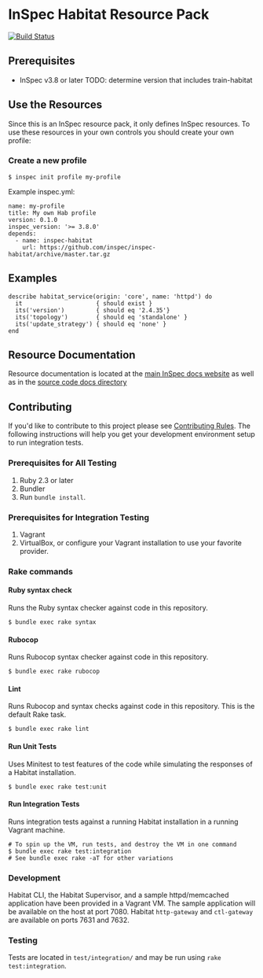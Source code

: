 # InSpec Habitat Resource Pack

[![Build Status](https://travis-ci.org/inspec/inspec-habitat.svg?branch=master)](https://travis-ci.org/inspec/inspec-habitat)


## Prerequisites

* InSpec v3.8 or later TODO: determine version that includes train-habitat

## Use the Resources

Since this is an InSpec resource pack, it only defines InSpec resources. To use
these resources in your own controls you should create your own profile:

### Create a new profile

```
$ inspec init profile my-profile
```
Example inspec.yml:
```
name: my-profile
title: My own Hab profile
version: 0.1.0
inspec_version: '>= 3.8.0'
depends:
  - name: inspec-habitat
    url: https://github.com/inspec/inspec-habitat/archive/master.tar.gz
```

## Examples

```
describe habitat_service(origin: 'core', name: 'httpd') do
  it                     { should exist }
  its('version')         { should eq '2.4.35'}
  its('topology')        { should eq 'standalone' }
  its('update_strategy') { should eq 'none' }
end
```


## Resource Documentation

Resource documentation is located at the [main InSpec docs website](https://www.inspec.io/docs/reference/resources/#habitat-resources) as well as in the [source code docs directory](https://github.com/inspec/inspec-habitat/tree/master/docs/resources)


## Contributing

If you'd like to contribute to this project please see [Contributing
Rules](CONTRIBUTING.md). The following instructions will help you get your
development environment setup to run integration tests.

### Prerequisites for All Testing

  1. Ruby 2.3 or later
  2. Bundler
  3. Run `bundle install`.

### Prerequisites for Integration Testing

  1. Vagrant
  2. VirtualBox, or configure your Vagrant installation to use your favorite provider.

### Rake commands

#### Ruby syntax check

Runs the Ruby syntax checker against code in this repository.

```
$ bundle exec rake syntax
```

#### Rubocop

Runs Rubocop syntax checker against code in this repository.

```
$ bundle exec rake rubocop
```

#### Lint

Runs Rubocop and syntax checks against code in this repository. This is the default Rake task.

```
$ bundle exec rake lint
```

#### Run Unit Tests

Uses Minitest to test features of the code while simulating the responses of a Habitat installation.

```
$ bundle exec rake test:unit
```

#### Run Integration Tests

Runs integration tests against a running Habitat installation in a running Vagrant machine.

```
# To spin up the VM, run tests, and destroy the VM in one command
$ bundle exec rake test:integration
# See bundle exec rake -aT for other variations
```

### Development

Habitat CLI, the Habitat Supervisor, and a sample httpd/memcached application have been
provided in a Vagrant VM. The sample application will be available on the host at port 7080. Habitat `http-gateway` and `ctl-gateway` are available on ports 7631 and 7632.

### Testing

Tests are located in `test/integration/` and may be run using
`rake test:integration`.
